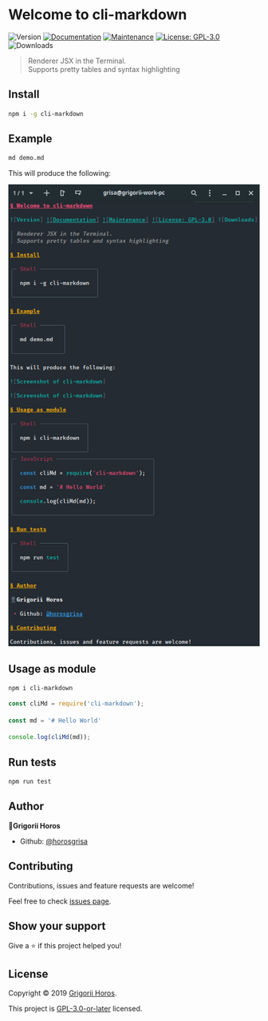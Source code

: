 Welcome to cli-markdown
===

![Version](https://img.shields.io/github/package-json/v/horosgrisa/cli-markdown.svg)
[![Documentation](https://img.shields.io/badge/documentation-yes-brightgreen.svg)](https://github.com/horosgrisa/cli-markdown#readme)
[![Maintenance](https://img.shields.io/maintenance/yes/2019.svg)](https://github.com/horosgrisa/cli-markdown/graphs/commit-activity)
[![License: GPL-3.0](https://img.shields.io/github/license/horosgrisa/cli-markdown.svg)](https://github.com/horosgrisa/cli-markdown/blob/master/LICENSE)
![Downloads](https://img.shields.io/npm/dw/cli-markdown.svg)

> Renderer JSX in the Terminal.  
> Supports pretty tables and syntax highlighting

## Install

```sh
npm i -g cli-markdown
```

## Example

```sh
md demo.md
```

This will produce the following:

![Screenshot of cli-markdown](./images/1.png)

<!-- ![Screenshot of cli-markdown](./images/2.png) -->

## Usage as module

```sh
npm i cli-markdown
```

```js
const cliMd = require('cli-markdown');

const md = '# Hello World'

console.log(cliMd(md));
```

## Run tests

```sh
npm run test
```

## Author

👤**Grigorii Horos**

* Github: [@horosgrisa](https://github.com/horosgrisa)

## Contributing

Contributions, issues and feature requests are welcome!

Feel free to check [issues page](https://github.com/horosgrisa/cli-markdown/issues).

## Show your support

Give a ⭐️ if this project helped you!

## License

Copyright © 2019 [Grigorii Horos](https://github.com/horosgrisa).

This project is [GPL-3.0-or-later](https://github.com/horosgrisa/cli-markdown/blob/master/LICENSE) licensed.
